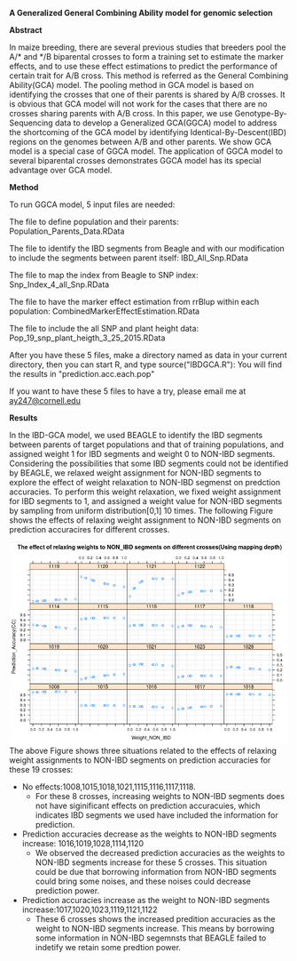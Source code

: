 **A Generalized General Combining Ability model for genomic selection**

**Abstract**

In maize breeding, there are several previous studies that breeders pool the A/* and */B biparental crosses to form a training set to estimate the marker effects, and to use these effect estimations to predict the performance of certain trait for A/B cross. This method is referred as the General Combining Ability(GCA) model. The pooling method in GCA model is based on identifying the crosses that one of their parents is shared by A/B crosses. It is obvious that GCA model will not work for the cases that there are no crosses sharing parents with A/B cross. In this paper, we use Genotype-By-Sequencing data to develop a Generalized GCA(GGCA) model to address the shortcoming of the GCA model by identifying Identical-By-Descent(IBD) regions on the genomes between A/B and other parents. We show GCA model is a special case of GGCA model. The application of GGCA model to several biparental crosses demonstrates  GGCA model has its special advantage over GCA model. 

**Method**

To run GGCA model, 5 input files are needed:

The file to define population and their parents:
Population_Parents_Data.RData

The file to identify the IBD segments from Beagle and with our modification to include the segments between parent itself: 
IBD_All_Snp.RData

The file to map the index from Beagle to SNP index: 
Snp_Index_4_all_Snp.RData

The file to have the marker effect estimation from rrBlup within each population:
CombinedMarkerEffectEstimation.RData

The file to include the all SNP and plant height data:
Pop_19_snp_plant_heigth_3_25_2015.RData


After you have these 5 files, make a directory named as data in your current directory, then you can start R, and type source("IBDGCA.R"): 
You will find the results in "prediction.acc.each.pop"

If you want to have these 5 files to have a try, please email me at ay247@cornell.edu

**Results**

In the IBD-GCA model, we used BEAGLE to identify the IBD segments between parents of target populations and that of training populations, and assigned weight 1 for IBD segments and weight 0 to NON-IBD segments. Considering the possibilities that some IBD segments could not be identified by BEAGLE, we relaxed weight assignment for NON-IBD segments to explore the effect of weight relaxation to NON-IBD segmenst on predction accuracies. To perform this weight relaxation, we fixed weight assignment for IBD segments to 1, and assigned a weight value for NON-IBD segments by sampling from uniform distribution[0,1] 10 times. The following Figure shows the effects of relaxing weight assignment to NON-IBD segments on prediction accuracires for different crosses.

![Image of Yaktocat](/Relax_NON_IBD_based_on_mapping_depth_2.png)
The above Figure shows three situations related to the effects of relaxing weight assignments to NON-IBD segments on prediction accuracies for these 19 crosses: 
* No effects:1008,1015,1018,1021,1115,1116,1117,1118. 
  * For these 8 crosses, increasing weights to NON-IBD segments does not have siginificant effects on prediction accuracuies, which indicates IBD segments we used have included the information for prediction.  
* Prediction accuracies decrease as the weights to NON-IBD segments increase: 1016,1019,1028,1114,1120
  * We observed the decreased prediction accuracies as the weights to NON-IBD segments increase for these 5 crosses. This situation could be due that borrowing information from NON-IBD segments could bring some noises, and these noises  could decrease prediction power.
* Prediction accuracies increase as the weight to NON-IBD segments increase:1017,1020,1023,1119,1121,1122
  * These 6 crosses shows the increased predition accuracies as the weight to NON-IBD segments increase. This means by borrowing some information in NON-IBD segemnsts that BEAGLE failed to indetify we retain some predtion power.
